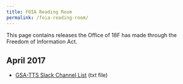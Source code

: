 ```yaml
---
title: FOIA Reading Room
permalink: /foia-reading-room/
---
```

This page contains releases the Office of 18F has made through the Freedom of Information Act.

## April 2017

- [GSA-TTS Slack Channel
  List]({{site.baseurl}}/foia-reading-room/gsa-tts-slack-channel-list-3-29-2017.txt) (txt file)
